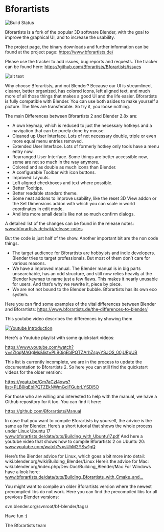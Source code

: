 # Bforartists

![Build Status](https://github.com/Bforartists/Bforartists/workflows/BUILD-RELEASE/badge.svg)

Bforartists is a fork of the popular 3D software Blender, with the goal to improve the graphical UI, and to increase the usability.

The project page, the binary downloads and further information can be found at the project page: https://www.bforartists.de/

Please use the tracker to add issues, bug reports and requests. The tracker can be found here: https://github.com/Bforartists/Bforartists/issues

![alt text](https://www.bforartists.de/wp-content/uploads/2020/04/modelingbfa2.jpg)

Why choose Bforartists, and not Blender? Because our UI  is streamlined, cleaner, better organized, has colored icons, left aligned text, and much more of all those things that makes a good UI and the life easier. Bforartists is fully compatible with Blender. You can use both asides to make yourself a picture. The files are transferable. So try it, you loose nothing.

The main Differences between Bforartists 2 and Blender 2.8x are:

- A own keymap, which is reduced to just the necessary hotkeys and a navigation that can be purely done by mouse.
- Cleaned up User Interface. Lots of not necessary double, triple or even more equal menu entries removed.
- Extended User Interface. Lots of formerly hotkey only tools have a menu entry now.
- Rearranged User Interface. Some things are better accessible now, some are not so much in the way anymore.
- Colored and as double as much icons than Blender.
- A configurable Toolbar with icon buttons.
- Improved Layouts.
- Left aligned checkboxes and text where possible.
- Better Tooltips.
- Better readable standard theme.
- Some neat addons to improve usability, like the reset 3D View addon or the Set Dimensions addon with which you can scale in world coordinates in edit mode.
- And lots more small details like not so much confirm dialogs.

A detailed list of the changes can be found in the release notes: www.bforartists.de/wiki/release-notes

But the code is just half of the show. Another important bit are the non code things.

- The target audience for Bforartists are hobbyists and indie developers. Blender tries to target professionals. But most of them don’t care for various reasons.
- We have a improved manual. The Blender manual is in big parts unsearchable, has an odd structure, and still now relies heavily at the Blender keymap to name just a few flaws. This makes it nearly  unusable for users. And that’s why we rewrite it, piece by piece.
- We are not not bound to the Blender bubble. Bforartists has its own eco system.

Here you can find some examples of the vital differences between Blender and Bforartists: https://www.bforartists.de/the-differences-to-blender/

This youtube video describes the differences by showing them.

[![Youtube Introduction](https://img.youtube.com/vi/xAJQsKRi3sY/0.jpg)](https://www.youtube.com/watch?v=xAJQsKRi3sY)

Here's a Youtube playlist with some quickstart videos:

https://www.youtube.com/watch?v=sZlqqMAGgMs&list=PLB0iqEbIPQTZArhZspyYSJOS_00jURpUB

This list is currently incomplete, we are in the process to update the documentation to Bforartists 2. So here you can still find the quickstart videos for the older version:

https://youtu.be/Gm7aCzI4xws?list=PLB0iqEbIPQTZEkNWmGcIFGubrLYSDi5O

For those who are willing and interested to help with the manual, we have a Github repository for it too. You can find it here: 

https://github.com/Bforartists/Manual

In case that you want to compile Bforartists by yourself, the advice is the same as for Blender. Here’s a short tutorial that shows the whole process under Linux Ubuntu 17 www.bforartists.de/data/tuts/Building_with_Ubuntu17.pdf
And here a youtube video that shows how to compile Bforartists 2 on Ubuntu 20: www.youtube.com/watch?v=sUhM2YSw1gQ

Here’s the Blender advice for Linux, which goes a bit more into detail: wiki.blender.org/wiki/Building_Blender/Linux
Here’s the advice for Mac: wiki.blender.org/index.php/Dev:Doc/Building_Blender/Mac
For Windows have a look here: www.bforartists.de/data/tuts/Building_Bforartists_with_Cmake_and…

You might want to compile an older Bforartists version where the newest precompiled libs do not work. Here you can find the precompiled libs for all previous Blender versions:

svn.blender.org/svnroot/bf-blender/tags/

Have fun :)

The Bforartists team



